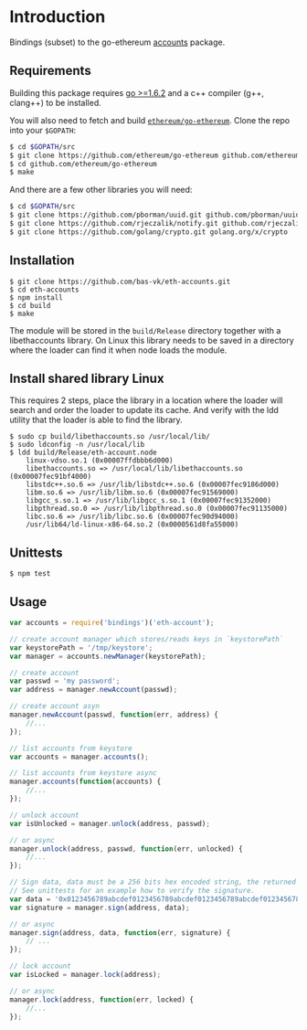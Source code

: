 # Introduction
Bindings (subset) to the go-ethereum [accounts](https://godoc.org/github.com/ethereum/go-ethereum/accounts) package.

## Requirements

Building this package requires [go >=1.6.2](https://golang.org/dl/) and a c++ compiler (g++, clang++) to be installed.

You will also need to fetch and build [`ethereum/go-ethereum`](https://github.com/ethereum/go-ethereum). Clone the repo into your `$GOPATH`:

```bash
$ cd $GOPATH/src
$ git clone https://github.com/ethereum/go-ethereum github.com/ethereum/go-ethereum
$ cd github.com/ethereum/go-ethereum
$ make
```

And there are a few other libraries you will need:

```bash
$ cd $GOPATH/src
$ git clone https://github.com/pborman/uuid.git github.com/pborman/uuid
$ git clone https://github.com/rjeczalik/notify.git github.com/rjeczalik/notify
$ git clone https://github.com/golang/crypto.git golang.org/x/crypto
```

## Installation

```shell
$ git clone https://github.com/bas-vk/eth-accounts.git
$ cd eth-accounts
$ npm install
$ cd build
$ make
```

The module will be stored in the `build/Release` directory together with a libethaccounts library. On Linux this library needs to be saved in a directory where the loader can find it when node loads the module.

## Install shared library Linux
This requires 2 steps, place the library in a location where the loader will search and order the loader to update its cache. And verify with the ldd utility that the loader is able to find the library.

```shell
$ sudo cp build/libethaccounts.so /usr/local/lib/
$ sudo ldconfig -n /usr/local/lib
$ ldd build/Release/eth-account.node 
	linux-vdso.so.1 (0x00007ffdbbb6d000)
	libethaccounts.so => /usr/local/lib/libethaccounts.so (0x00007fec91bf4000)
	libstdc++.so.6 => /usr/lib/libstdc++.so.6 (0x00007fec9186d000)
	libm.so.6 => /usr/lib/libm.so.6 (0x00007fec91569000)
	libgcc_s.so.1 => /usr/lib/libgcc_s.so.1 (0x00007fec91352000)
	libpthread.so.0 => /usr/lib/libpthread.so.0 (0x00007fec91135000)
	libc.so.6 => /usr/lib/libc.so.6 (0x00007fec90d94000)
	/usr/lib64/ld-linux-x86-64.so.2 (0x0000561d8fa55000)
```

## Unittests
```shell
$ npm test
```


## Usage
```js
var accounts = require('bindings')('eth-account');

// create account manager which stores/reads keys in `keystorePath`
var keystorePath = '/tmp/keystore';
var manager = accounts.newManager(keystorePath);

// create account
var passwd = 'my password';
var address = manager.newAccount(passwd);

// create account asyn
manager.newAccount(passwd, function(err, address) {
    //...
});

// list accounts from keystore
var accounts = manager.accounts();

// list accounts from keystore async
manager.accounts(function(accounts) {
    //...
});

// unlock account
var isUnlocked = manager.unlock(address, passwd);

// or async
manager.unlock(address, passwd, function(err, unlocked) {
    //...
});

// Sign data, data must be a 256 bits hex encoded string, the returned signature is also hex encoded.
// See unittests for an example how to verify the signature.
var data = '0x0123456789abcdef0123456789abcdef0123456789abcdef0123456789abcdef';
var signature = manager.sign(address, data);

// or async
manager.sign(address, data, function(err, signature) {
	// ...
});

// lock account
var isLocked = manager.lock(address);

// or async
manager.lock(address, function(err, locked) {
	//...
});
```


